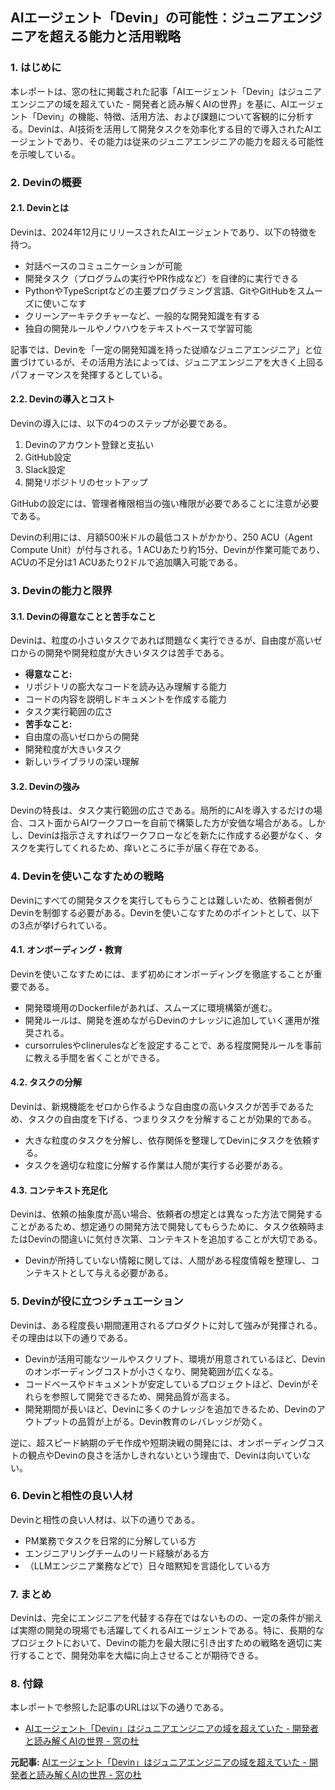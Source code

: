 ## AIエージェント「Devin」の可能性：ジュニアエンジニアを超える能力と活用戦略

### 1. はじめに

本レポートは、窓の杜に掲載された記事「AIエージェント「Devin」はジュニアエンジニアの域を超えていた - 開発者と読み解くAIの世界」を基に、AIエージェント「Devin」の機能、特徴、活用方法、および課題について客観的に分析する。Devinは、AI技術を活用して開発タスクを効率化する目的で導入されたAIエージェントであり、その能力は従来のジュニアエンジニアの能力を超える可能性を示唆している。

### 2. Devinの概要

#### 2.1. Devinとは

Devinは、2024年12月にリリースされたAIエージェントであり、以下の特徴を持つ。

* 対話ベースのコミュニケーションが可能
* 開発タスク（プログラムの実行やPR作成など）を自律的に実行できる
* PythonやTypeScriptなどの主要プログラミング言語、GitやGitHubをスムーズに使いこなす
* クリーンアーキテクチャーなど、一般的な開発知識を有する
* 独自の開発ルールやノウハウをテキストベースで学習可能

記事では、Devinを「一定の開発知識を持った従順なジュニアエンジニア」と位置づけているが、その活用方法によっては、ジュニアエンジニアを大きく上回るパフォーマンスを発揮するとしている。

#### 2.2. Devinの導入とコスト

Devinの導入には、以下の4つのステップが必要である。

1. Devinのアカウント登録と支払い
2. GitHub設定
3. Slack設定
4. 開発リポジトリのセットアップ

GitHubの設定には、管理者権限相当の強い権限が必要であることに注意が必要である。

Devinの利用には、月額500米ドルの最低コストがかかり、250 ACU（Agent Compute Unit）が付与される。1 ACUあたり約15分、Devinが作業可能であり、ACUの不足分は1 ACUあたり2ドルで追加購入可能である。

### 3. Devinの能力と限界

#### 3.1. Devinの得意なことと苦手なこと

Devinは、粒度の小さいタスクであれば問題なく実行できるが、自由度が高いゼロからの開発や開発粒度が大きいタスクは苦手である。

* **得意なこと:**
 * リポジトリの膨大なコードを読み込み理解する能力
 * コードの内容を説明しドキュメントを作成する能力
 * タスク実行範囲の広さ
* **苦手なこと:**
 * 自由度の高いゼロからの開発
 * 開発粒度が大きいタスク
 * 新しいライブラリの深い理解

#### 3.2. Devinの強み

Devinの特長は、タスク実行範囲の広さである。局所的にAIを導入するだけの場合、コスト面からAIワークフローを自前で構築した方が安価な場合がある。しかし、Devinは指示さえすればワークフローなどを新たに作成する必要がなく、タスクを実行してくれるため、痒いところに手が届く存在である。

### 4. Devinを使いこなすための戦略

Devinにすべての開発タスクを実行してもらうことは難しいため、依頼者側がDevinを制御する必要がある。Devinを使いこなすためのポイントとして、以下の3点が挙げられている。

#### 4.1. オンボーディング・教育

Devinを使いこなすためには、まず初めにオンボーディングを徹底することが重要である。

* 開発環境用のDockerfileがあれば、スムーズに環境構築が進む。
* 開発ルールは、開発を進めながらDevinのナレッジに追加していく運用が推奨される。
* cursorrulesやclinerulesなどを設定することで、ある程度開発ルールを事前に教える手間を省くことができる。

#### 4.2. タスクの分解

Devinは、新規機能をゼロから作るような自由度の高いタスクが苦手であるため、タスクの自由度を下げる、つまりタスクを分解することが効果的である。

* 大きな粒度のタスクを分解し、依存関係を整理してDevinにタスクを依頼する。
* タスクを適切な粒度に分解する作業は人間が実行する必要がある。

#### 4.3. コンテキスト充足化

Devinは、依頼の抽象度が高い場合、依頼者の想定とは異なった方法で開発することがあるため、想定通りの開発方法で開発してもらうために、タスク依頼時またはDevinの間違いに気付き次第、コンテキストを追加することが大切である。

* Devinが所持していない情報に関しては、人間がある程度情報を整理し、コンテキストとして与える必要がある。

### 5. Devinが役に立つシチュエーション

Devinは、ある程度長い期間運用されるプロダクトに対して強みが発揮される。その理由は以下の通りである。

* Devinが活用可能なツールやスクリプト、環境が用意されているほど、Devinのオンボーディングコストが小さくなり、開発範囲が広くなる。
* コードベースやドキュメントが安定しているプロジェクトほど、Devinがそれらを参照して開発できるため、開発品質が高まる。
* 開発期間が長いほど、Devinに多くのナレッジを追加できるため、Devinのアウトプットの品質が上がる。Devin教育のレバレッジが効く。

逆に、超スピード納期のデモ作成や短期決戦の開発には、オンボーディングコストの観点やDevinの良さを活かしきれないという理由で、Devinは向いていない。

### 6. Devinと相性の良い人材

Devinと相性の良い人材は、以下の通りである。

* PM業務でタスクを日常的に分解している方
* エンジニアリングチームのリード経験がある方
* （LLMエンジニア業務などで）日々暗黙知を言語化している方

### 7. まとめ

Devinは、完全にエンジニアを代替する存在ではないものの、一定の条件が揃えば実際の開発の現場でも活躍してくれるAIエージェントである。特に、長期的なプロジェクトにおいて、Devinの能力を最大限に引き出すための戦略を適切に実行することで、開発効率を大幅に向上させることが期待できる。

### 8. 付録

本レポートで参照した記事のURLは以下の通りである。

* [AIエージェント「Devin」はジュニアエンジニアの域を超えていた - 開発者と読み解くAIの世界 - 窓の杜](https://forest.watch.impress.co.jp/docs/serial/ai_kaihatsu/1577477.html)


**元記事:** [AIエージェント「Devin」はジュニアエンジニアの域を超えていた - 開発者と読み解くAIの世界 - 窓の杜](https://forest.watch.impress.co.jp/docs/serial/aidev/1671331.html)
